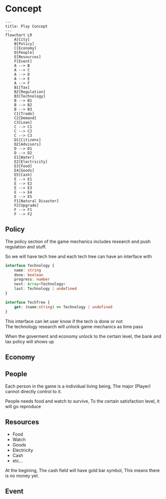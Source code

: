 # Concept


```mermaid
---
title: Play Concept
---
flowchart LR
    A[City]
    B[Policy]
    C[Economy]
    D[People]
    E[Resources]
    F[Event]
    A --> B
    A --> C
    A --> D
    A --> E
    A --> F
    B1[Tax]
    B2[Regulation]
    B3[Technology]
    B --> B1
    B --> B2
    B --> B3
    C1[Trade]
    C2[Demand]
    C3[Loan]
    C --> C1
    C --> C2
    C --> C3
    D1[Citizens]
    D2[Advisors]
    D --> D1
    D --> D2
    E1[Water]
    E2[Electricity]
    E3[Food]
    E4[Goods]
    E5[Cash]
    E --> E1
    E --> E2
    E --> E3
    E --> E4
    E --> E5
    F1[Natural Disaster]
    F2[Upgrade]
    F --> F1
    F --> F2
```

## Policy

The policy section of the game mechanics includes research and push regulation and stuff.

So we will have tech tree and each tech tree can have an interface with

```typescript
interface Technology {
    name: string
    done: boolean
    progress: number
    next: Array<Technology>
    last: Technology | undefined
}

interface TechTree {
    get: (name:string) => Technology | undefined
}
```

This interface can let user know if the tech is done or not\
The technology research will unlock game mechanics as time pass

When the goverment and economy unlock to the certain level, the bank and tax policy will shows up

## Economy

## People

Each person in the game is a individual living being, The major (Player) cannot directly control to it.

People needs food and watch to survive, To the certain satisfaction level, it will go reproduce

## Resources

* Food
* Watch
* Goods
* Electricity
* Cash
* etc...

At the begining, The cash field will have gold bar symbol, This means there is no money yet.

## Event